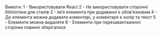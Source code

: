 Вимоги:
1 - Використовувати React
2 - Не використовувати сторонні бібліотеки для стилів 
3 - Імʼя елемента при додаванні є обовʼязковим
4 - До елемента можна додавати коментарі, у коментаря є колір та текст 
5 - Елементи можна видаляти
6 - Елементи при перезавантаженні сторінки повинні зберігатися 
